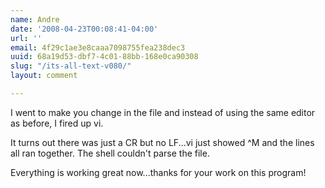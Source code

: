 ```yaml
---
name: Andre
date: '2008-04-23T00:08:41-04:00'
url: ''
email: 4f29c1ae3e8caaa7098755fea238dec3
uuid: 68a19d53-dbf7-4c01-88bb-168e0ca90308
slug: "/its-all-text-v080/"
layout: comment

---
```


I went to make you change in the file and instead of using the same editor as before, I fired up vi.

It turns out there was just a CR but no LF...vi just showed ^M and the lines all ran together. The shell couldn't parse the file.

Everything is working great now...thanks for your work on this program!

